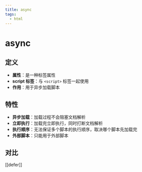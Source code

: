 ```yaml
---
title: async
tags:
  - html
---
```

# async

## 定义

- **属性**：是一种标签属性
- **script 标签**：与 `<script>` 标签一起使用
- **作用**：用于异步加载脚本

## 特性

- **异步加载**：加载过程不会阻塞文档解析
- **立即执行**：加载完立即执行，同时打断文档解析
- **执行顺序**：无法保证多个脚本的执行顺序，取决哪个脚本先加载完
- **外部脚本**：只能用于外部脚本

## 对比

[[defer]]